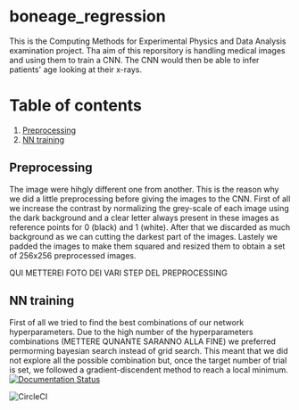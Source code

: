 # boneage_regression
This is the Computing Methods for Experimental Physics and Data Analysis examination project. Tha aim of this reporsitory is handling medical images and using them to train a CNN. The CNN would then be able to infer patients' age looking at their x-rays.
# Table of contents
1. [Preprocessing](#Preprocessing)
2. [NN training](#NN-training)


## Preprocessing
The image were hihgly different one from another. This is the reason why we did a little preprocessing before giving the images to the CNN.
First of all we increase the contrast by normalizing the grey-scale of each image using the dark background and a clear letter always present in these images as reference points for 0 (black) and 1 (white).
After that we discarded as much background as we can cutting the darkest part of the images.
Lastely we padded the images to make them squared and resized them to obtain a set of 256x256 preprocessed images.

QUI  METTEREI FOTO DEI VARI STEP DEL PREPROCESSING

## NN training
First of all we tried to find the best combinations of our network hyperparameters. Due to the high number of the hyperparameters combinations (METTERE QUNANTE SARANNO ALLA FINE) we preferred permorming bayesian search instead of grid search. This meant that we did not explore all the possible combination but, once the target number of trial is set, we followed a gradient-discendent method to reach a local minimum.
[![Documentation Status](https://readthedocs.org/projects/boneage-regression/badge/?version=latest)](https://boneage-regression.readthedocs.io/en/latest/?badge=latest)

![CircleCI](https://circleci.com/gh/MoseGuerini/boneage_regression/tree/main.svg?style=shield)
